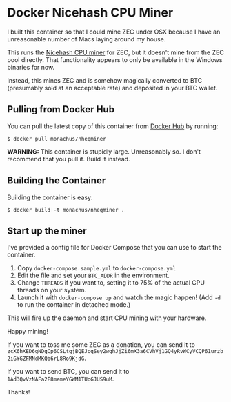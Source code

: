 # Docker Nicehash CPU Miner

I built this container so that I could mine ZEC under OSX because I have an
unreasonable number of Macs laying around my house.

This runs the [Nicehash CPU miner](https://github.com/nicehash/nheqminer) for ZEC,
but it doesn't mine from the ZEC pool directly. That functionality appears to only
be available in the Windows binaries for now.

Instead, this mines ZEC and is somehow magically converted to BTC (presumably sold
at an acceptable rate) and deposited in your BTC wallet.

## Pulling from Docker Hub

You can pull the latest copy of this container from [Docker Hub](https://hub.docker.com/r/monachus/nheqminer/)
by running:
```
$ docker pull monachus/nheqminer
```

**WARNING:** This container is stupidly large. Unreasonably so. I don't recommend
that you pull it. Build it instead.

## Building the Container

Building the container is easy:
```
$ docker build -t monachus/nheqminer .
```

## Start up the miner

I've provided a config file for Docker Compose that you can use to start the container.

1. Copy `docker-compose.sample.yml` to `docker-compose.yml`
2. Edit the file and set your `BTC_ADDR` in the environment.
3. Change `THREADS` if you want to, setting it to 75% of the actual CPU threads
on your system.
4. Launch it with `docker-compose up` and watch the magic happen! (Add `-d` to run the container in detached mode.)

This will fire up the daemon and start CPU mining with your hardware.

Happy mining!

If you want to toss me some ZEC as a donation, you can send it to
`zcX6hXED6gNDgCp6CSLtgjBQEJoqSey2wqhJjZi6mX3a6CVhVj1GQ4yRvWCyVCQP61urzb2iGYGZFMNdMKQb6rL8Ro9KjdG`.

If you want to send BTC, you can send it to `1Ad3QvVzNAFa2F8memeYGWM1TUoGJUS9uM`.

Thanks!
